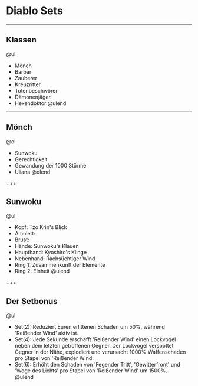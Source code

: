 # Diablo Sets

---

## Klassen

@ul
- Mönch
- Barbar
- Zauberer
- Kreuzritter
- Totenbeschwörer
- Dämonenjäger
- Hexendoktor
@ulend

---

## Mönch

@ol
- Sunwoku
- Gerechtigkeit
- Gewandung der 1000 Stürme
- Uliana
@olend

+++

## Sunwoku

@ul
- Kopf: Tzo Krin's Blick
- Amulett:
- Brust: 
- Hände: Sunwoku's Klauen
- Haupthand: Kyoshiro's Klinge
- Nebenhand: Rachsüchtiger Wind
- Ring 1: Zusammenkunft der Elemente
- Ring 2: Einheit
@ulend

+++

## Der Setbonus

@ul
- Set(2): Reduziert Euren erlittenen Schaden um 50%, während 'Reißender Wind' aktiv ist.
- Set(4): Jede Sekunde erschafft 'Reißender Wind' einen Lockvogel neben dem letzten getroffenen Gegner. Der Lockvogel verspottet Gegner in        der Nähe, explodiert und verursacht 1000% Waffenschaden pro Stapel von 'Reißender Wind'.
- Set(6): Erhöht den Schaden von 'Fegender Tritt', 'Gewitterfront' und 'Woge des Lichts' pro Stapel von 'Reißender Wind' um 1500%.   
@ulend



